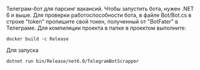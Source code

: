 Телеграм-бот для парсинг вакансий. Чтобы запустить бота, нужен .NET 6 и выше. Для проверки работоспособности бота, в файле Bot/Bot.cs в строке "token" пропишите свой токен, полученный от "BotFater" в Телеграме.
Для компиляции проекта в папке в проектом выполните:
```
docker build -c Release
```
Для запуска
```
dotnet run bin/Release/net6.0/TelegramBotScrapper
```
